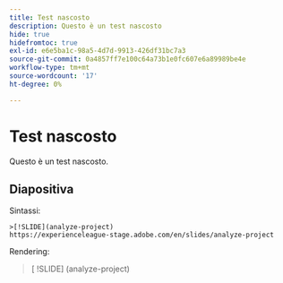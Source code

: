 ```yaml
---
title: Test nascosto
description: Questo è un test nascosto
hide: true
hidefromtoc: true
exl-id: e6e5ba1c-98a5-4d7d-9913-426df31bc7a3
source-git-commit: 0a4857ff7e100c64a73b1e0fc607e6a89989be4e
workflow-type: tm+mt
source-wordcount: '17'
ht-degree: 0%

---
```


# Test nascosto

Questo è un test nascosto.

## Diapositiva

Sintassi:

```
>[!SLIDE](analyze-project)
https://experienceleague-stage.adobe.com/en/slides/analyze-project
```

Rendering:

>[ !SLIDE] (analyze-project)
